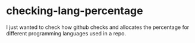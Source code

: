# checking-lang-percentage
I just wanted to check how github checks and allocates the percentage for different programming languages used in a repo.
